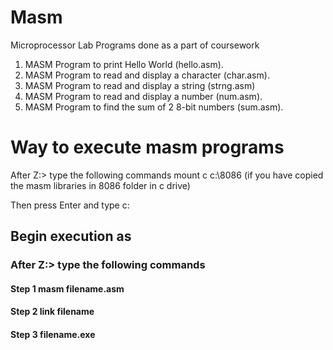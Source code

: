 # Masm
Microprocessor Lab Programs done as a part of coursework

1. MASM Program to print Hello World (hello.asm).
2. MASM Program to read and display a character (char.asm).
3. MASM Program to read and display a string (strng.asm)
4. MASM Program to read and display a number (num.asm).
5. MASM Program to find the sum of 2 8-bit numbers (sum.asm).


# Way to execute masm programs 

After Z:\>   type the following commands
mount c c:\8086  (if you have copied the masm libraries in 8086 folder in c drive)

Then press Enter and type
c:

## Begin execution as 

### After Z:\>   type the following commands
#### Step 1 masm filename.asm
#### Step 2 link filename
#### Step 3 filename.exe
